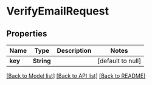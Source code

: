 # VerifyEmailRequest
## Properties

Name | Type | Description | Notes
------------ | ------------- | ------------- | -------------
**key** | **String** |  | [default to null]

[[Back to Model list]](../index.md#documentation-for-models) [[Back to API list]](../index.md#documentation-for-api-endpoints) [[Back to README]](../index.md)

